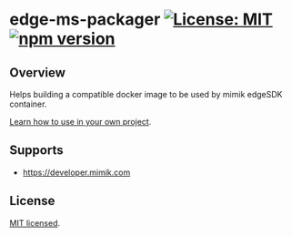 # edge-ms-packager [![License: MIT](https://img.shields.io/badge/License-MIT-yellow.svg)](./LICENSE) [![npm version](https://badge.fury.io/js/%40mimik%2Fedge-ms-packager.svg)](https://www.npmjs.com/package/@mimik/edge-ms-packager)

## Overview
Helps building a compatible docker image to be used by mimik edgeSDK container.

[Learn how to use in your own project](https://developer.mimik.com).

## Supports
- https://developer.mimik.com

## License
[MIT licensed](./LICENSE).